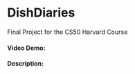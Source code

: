 # DishDiaries
Final Project for the CS50 Harvard Course
#### Video Demo:  <URL HERE>
#### Description:

